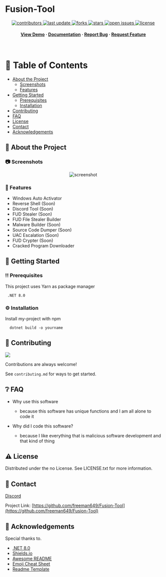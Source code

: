 # Fusion-Tool
<div align="center">

  
  
<!-- Badges -->
<p>
  <a href="https://github.com/freeman649/Fusion-Tool/graphs/contributors">
    <img src="https://img.shields.io/github/contributors/freeman649/Fusion-Tool" alt="contributors" />
  </a>
  <a href="">
    <img src="https://img.shields.io/github/last-commit/freeman649/Fusion-Tool" alt="last update" />
  </a>
  <a href="https://github.com/freeman649/Fusion-Tool/network/members">
    <img src="https://img.shields.io/github/forks/freeman649/Fusion-Tool" alt="forks" />
  </a>
  <a href="https://github.com/freeman649/Fusion-Tool/stargazers">
    <img src="https://img.shields.io/github/stars/freeman649/Fusion-Tool" alt="stars" />
  </a>
  <a href="https://github.com/freeman649/Fusion-Tool/issues">
    <img src="https://img.shields.io/github/issues/freeman649/Fusion-Tool" alt="open issues" />
  </a>
  <a href="https://github.com/freeman649/Fusion-Tool/blob/master/LICENSE">
    <img src="https://img.shields.io/github/license/freeman649/Fusion-Tool.svg" alt="license" />
  </a>
</p>
   
<h4>
    <a href="https://github.com/freeman649/Fusion-Tool">View Demo</a>
  <span> · </span>
    <a href="https://github.com/freeman649/Fusion-Tool">Documentation</a>
  <span> · </span>
    <a href="https://github.com/freeman649/Fusion-Tool/issues">Report Bug</a>
  <span> · </span>
    <a href="https://github.com/freeman649/Fusion-Tool/issues">Request Feature</a>
  </h4>
</div>

<br />

<!-- Table of Contents -->
# :notebook_with_decorative_cover: Table of Contents

- [About the Project](#star2-about-the-project)
  * [Screenshots](#camera-screenshots)
  * [Features](#dart-features)
- [Getting Started](#toolbox-getting-started)
  * [Prerequisites](#bangbang-prerequisites)
  * [Installation](#gear-installation)
- [Contributing](#wave-contributing)
- [FAQ](#grey_question-faq)
- [License](#warning-license)
- [Contact](#handshake-contact)
- [Acknowledgements](#gem-acknowledgements)

  

<!-- About the Project -->
## :star2: About the Project


<!-- Screenshots -->
### :camera: Screenshots

<div align="center"> 
  <img src="https://placehold.co/600x400?text=https://imgur.com/501fdjI" alt="screenshot" />
</div>

<!-- Features -->
### :dart: Features

- Windows Auto Activator
- Reverse Shell (Soon)
- Discord Tool (Soon)
- FUD Stealer (Soon)
- FUD File Stealer Builder
- Malware Builder (Soon)
- Source Code Dumper (Soon)
- UAC Escalation (Soon)
- FUD Crypter (Soon)
- Cracked Program Downloader


<!-- Getting Started -->
## 	:toolbox: Getting Started

<!-- Prerequisites -->
### :bangbang: Prerequisites

This project uses Yarn as package manager

```Requirement
 .NET 8.0
```

<!-- Installation -->
### :gear: Installation

Install my-project with npm

```Compile
  dotnet build -o yourname
```

<!-- Contributing -->
## :wave: Contributing

<a href="https://github.com/freeman649/Fusion-Tool/graphs/contributors">
  <img src="https://contrib.rocks/image?repo=freeman649/Fusion-Tool" />
</a>


Contributions are always welcome!

See `contributing.md` for ways to get started.


<!-- FAQ -->
## :grey_question: FAQ

- Why use this software

  + because this software has unique functions and I am all alone to code it

- Why did I code this software?

  + because I like everything that is malicious software development and that kind of thing


<!-- License -->
## :warning: License

Distributed under the no License. See LICENSE.txt for more information.


<!-- Contact -->
## :handshake: Contact

[Discord](https://discord.com/users/le_chat_blanc999)

Project Link: [https://github.com/freeman649/Fusion-Tool](https://github.com/freeman649/Fusion-Tool)


<!-- Acknowledgments -->
## :gem: Acknowledgements

Special thanks to.

 - [.NET 8.0](https://dotnet.microsoft.com/en-us/download/dotnet/8.0https://dotnet.microsoft.com/en-us/download/dotnet/8.0)
 - [Shields.io](https://shields.io/)
 - [Awesome README](https://github.com/matiassingers/awesome-readme)
 - [Emoji Cheat Sheet](https://github.com/ikatyang/emoji-cheat-sheet/blob/master/README.md#travel--places)
 - [Readme Template](https://github.com/othneildrew/Best-README-Template)
